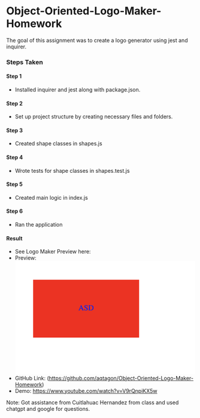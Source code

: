 # Object-Oriented-Logo-Maker-Homework
The goal of this assignment was to create a logo generator using jest and inquirer.

### Steps Taken

#### Step 1 
- Installed inquirer and jest along with package.json.

#### Step 2
- Set up project structure by creating necessary files and folders.

#### Step 3
- Created shape classes in shapes.js

#### Step 4
- Wrote tests for shape classes in shapes.test.js

#### Step 5
- Created main logic in index.js

#### Step 6
- Ran the application

#### Result
- See Logo Maker Preview here:
- Preview: ![Object-Oriented-Logo-Maker](<Images/Screenshot 2023-12-28 at 12.07.54 AM.png>)
- GitHub Link: (https://github.com/aqtagon/Object-Oriented-Logo-Maker-Homework)
- Demo: https://www.youtube.com/watch?v=V9rQnpiKX5w

Note: Got assistance from Cuitlahuac Hernandez from class and used chatgpt and google for questions.